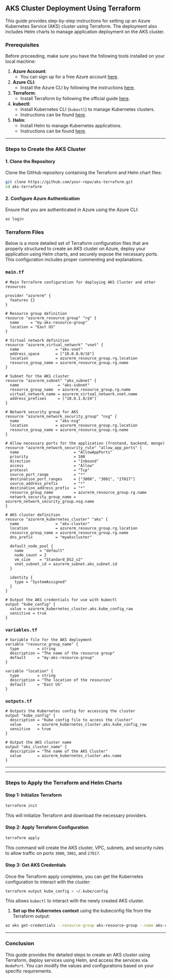 
## AKS Cluster Deployment Using Terraform

This guide provides step-by-step instructions for setting up an Azure Kubernetes Service (AKS) cluster using Terraform. The deployment also includes Helm charts to manage application deployment on the AKS cluster.

### Prerequisites

Before proceeding, make sure you have the following tools installed on your local machine:

1. **Azure Account**:
   - You can sign up for a free Azure account [here](https://azure.microsoft.com/free/).
2. **Azure CLI**:
   - Install the Azure CLI by following the instructions [here](https://docs.microsoft.com/en-us/cli/azure/install-azure-cli).
3. **Terraform**:
   - Install Terraform by following the official guide [here](https://learn.hashicorp.com/tutorials/terraform/install-cli).
4. **kubectl**:
   - Install Kubernetes CLI (`kubectl`) to manage Kubernetes clusters.
   - Instructions can be found [here](https://kubernetes.io/docs/tasks/tools/install-kubectl/).
5. **Helm**:
   - Install Helm to manage Kubernetes applications.
   - Instructions can be found [here](https://helm.sh/docs/intro/install/).

---

### Steps to Create the AKS Cluster

#### 1. Clone the Repository

Clone the GitHub repository containing the Terraform and Helm chart files:

```bash
git clone https://github.com/your-repo/aks-terraform.git
cd aks-terraform
```

#### 2. Configure Azure Authentication

Ensure that you are authenticated in Azure using the Azure CLI:

```bash
az login
```

### Terraform Files

Below is a more detailed set of Terraform configuration files that are properly structured to create an AKS cluster on Azure, deploy your application using Helm charts, and securely expose the necessary ports. This configuration includes proper commenting and explanations.

### `main.tf`

```hcl
# Main Terraform configuration for deploying AKS Cluster and other resources

provider "azurerm" {
  features {}
}

# Resource group definition
resource "azurerm_resource_group" "rg" {
  name     = "my-aks-resource-group"
  location = "East US"
}

# Virtual network definition
resource "azurerm_virtual_network" "vnet" {
  name                = "aks-vnet"
  address_space       = ["10.0.0.0/16"]
  location            = azurerm_resource_group.rg.location
  resource_group_name = azurerm_resource_group.rg.name
}

# Subnet for the AKS cluster
resource "azurerm_subnet" "aks_subnet" {
  name                 = "aks-subnet"
  resource_group_name  = azurerm_resource_group.rg.name
  virtual_network_name = azurerm_virtual_network.vnet.name
  address_prefixes     = ["10.0.1.0/24"]
}

# Network security group for AKS
resource "azurerm_network_security_group" "nsg" {
  name                = "aks-nsg"
  location            = azurerm_resource_group.rg.location
  resource_group_name = azurerm_resource_group.rg.name
}

# Allow necessary ports for the application (frontend, backend, mongo)
resource "azurerm_network_security_rule" "allow_app_ports" {
  name                        = "AllowAppPorts"
  priority                    = 100
  direction                   = "Inbound"
  access                      = "Allow"
  protocol                    = "Tcp"
  source_port_range           = "*"
  destination_port_ranges     = ["3000", "3001", "27017"]
  source_address_prefix       = "*"
  destination_address_prefix  = "*"
  resource_group_name         = azurerm_resource_group.rg.name
  network_security_group_name = azurerm_network_security_group.nsg.name
}

# AKS cluster definition
resource "azurerm_kubernetes_cluster" "aks" {
  name                = "aks-cluster"
  location            = azurerm_resource_group.rg.location
  resource_group_name = azurerm_resource_group.rg.name
  dns_prefix          = "myakscluster"

  default_node_pool {
    name       = "default"
    node_count = 2
    vm_size    = "Standard_DS2_v2"
    vnet_subnet_id = azurerm_subnet.aks_subnet.id
  }

  identity {
    type = "SystemAssigned"
  }
}

# Output the AKS credentials for use with kubectl
output "kube_config" {
  value = azurerm_kubernetes_cluster.aks.kube_config_raw
  sensitive = true
}

```

### `variables.tf`

```hcl
# Variable file for the AKS deployment
variable "resource_group_name" {
  type        = string
  description = "The name of the resource group"
  default     = "my-aks-resource-group"
}

variable "location" {
  type        = string
  description = "The location of the resources"
  default     = "East US"
}
```

### `outputs.tf`

```hcl
# Outputs the Kubernetes config for accessing the cluster
output "kube_config" {
  description = "Kube config file to access the cluster"
  value       = azurerm_kubernetes_cluster.aks.kube_config_raw
  sensitive   = true
}

# Output the AKS cluster name
output "aks_cluster_name" {
  description = "The name of the AKS Cluster"
  value       = azurerm_kubernetes_cluster.aks.name
}
```

---
---

### Steps to Apply the Terraform and Helm Charts

#### **Step 1: Initialize Terraform**

```bash
terraform init
```

This will initialize Terraform and download the necessary providers.

#### **Step 2: Apply Terraform Configuration**

```bash
terraform apply
```

This command will create the AKS cluster, VPC, subnets, and security rules to allow traffic on ports `3000`, `3001`, and `27017`.

#### **Step 3: Get AKS Credentials**

Once the Terraform apply completes, you can get the Kubernetes configuration to interact with the cluster:

```bash
terraform output kube_config > ~/.kube/config
```

This allows `kubectl` to interact with the newly created AKS cluster.


1. **Set up the Kubernetes context** using the kubeconfig file from the Terraform output:

```bash
az aks get-credentials --resource-group aks-resource-group --name aks-cluster
```
---

### Conclusion

This guide provides the detailed steps to create an AKS cluster using Terraform, deploy services using Helm, and access the services via `NodePort`. You can modify the values and configurations based on your specific requirements.

